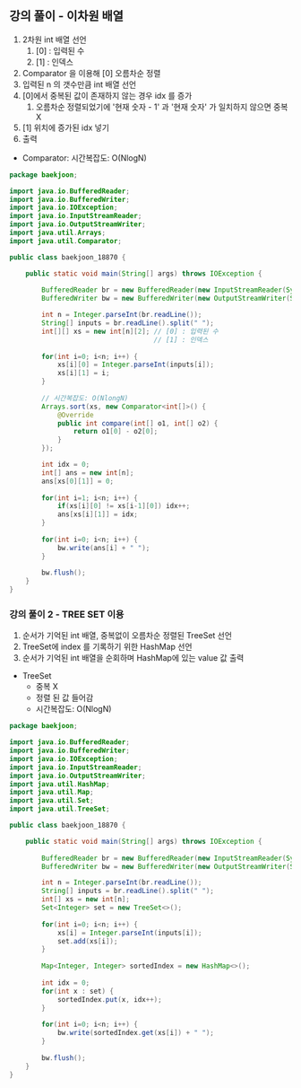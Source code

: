 

## 강의 풀이 - 이차원 배열

1. 2차원 int 배열 선언 
   1. [0] : 입력된 수
   2. [1] : 인덱스
2. Comparator 을 이용해 [0] 오름차순 정렬
3. 입력된 n 의 갯수만큼 int 배열 선언
4. [0]에서 중복된 값이 존재하지 않는 경우 idx 를 증가
   1. 오름차순 정렬되었기에 '현재 숫자 - 1' 과 '현재 숫자' 가 일치하지 않으면 중복 X
5. [1] 위치에 증가된 idx 넣기
6. 출력

* Comparator: 시간복잡도: O(NlogN)

```java
package baekjoon;

import java.io.BufferedReader;
import java.io.BufferedWriter;
import java.io.IOException;
import java.io.InputStreamReader;
import java.io.OutputStreamWriter;
import java.util.Arrays;
import java.util.Comparator;

public class baekjoon_18870 {

	public static void main(String[] args) throws IOException {
		
		BufferedReader br = new BufferedReader(new InputStreamReader(System.in));
		BufferedWriter bw = new BufferedWriter(new OutputStreamWriter(System.out));

		int n = Integer.parseInt(br.readLine());
		String[] inputs = br.readLine().split(" ");
		int[][] xs = new int[n][2]; // [0] : 입력된 수
									// [1] : 인덱스
		
		for(int i=0; i<n; i++) {
			xs[i][0] = Integer.parseInt(inputs[i]);
			xs[i][1] = i;
		}
		
		// 시간복잡도: O(NlongN)
		Arrays.sort(xs, new Comparator<int[]>() {
			@Override
			public int compare(int[] o1, int[] o2) {
				return o1[0] - o2[0];
			}
		});

		int idx = 0;
		int[] ans = new int[n];
		ans[xs[0][1]] = 0;
		
		for(int i=1; i<n; i++) {
			if(xs[i][0] != xs[i-1][0]) idx++;
			ans[xs[i][1]] = idx;
		}
		
		for(int i=0; i<n; i++) {
			bw.write(ans[i] + " ");
		}
		
		bw.flush();
	}
}
```



### 강의 풀이 2 - TREE SET 이용

1. 순서가 기억된 int 배열, 중복없이 오름차순 정렬된 TreeSet 선언
2. TreeSet에 index 를 기록하기 위한 HashMap 선언
3. 순서가 기억된 int 배열을 순회하며 HashMap에 있는 value 값 출력

* TreeSet
  * 중복 X
  * 정렬 된 값 들어감
  * 시간복잡도: O(NlogN)

```java
package baekjoon;

import java.io.BufferedReader;
import java.io.BufferedWriter;
import java.io.IOException;
import java.io.InputStreamReader;
import java.io.OutputStreamWriter;
import java.util.HashMap;
import java.util.Map;
import java.util.Set;
import java.util.TreeSet;

public class baekjoon_18870 {

	public static void main(String[] args) throws IOException {
		
		BufferedReader br = new BufferedReader(new InputStreamReader(System.in));
		BufferedWriter bw = new BufferedWriter(new OutputStreamWriter(System.out));

		int n = Integer.parseInt(br.readLine());
		String[] inputs = br.readLine().split(" ");
		int[] xs = new int[n];
		Set<Integer> set = new TreeSet<>();
		
		for(int i=0; i<n; i++) {
			xs[i] = Integer.parseInt(inputs[i]);
			set.add(xs[i]);
		}
		
		Map<Integer, Integer> sortedIndex = new HashMap<>();
		
		int idx = 0;
		for(int x : set) {
			sortedIndex.put(x, idx++);
		}
		
		for(int i=0; i<n; i++) {
			bw.write(sortedIndex.get(xs[i]) + " ");
		}
		
		bw.flush();
	}
}
```

